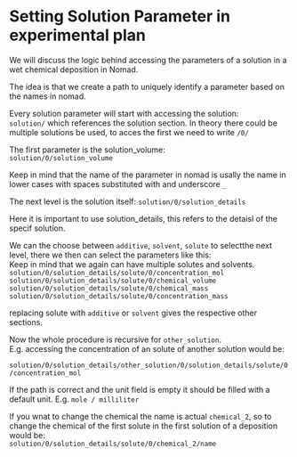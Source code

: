 # Setting Solution Parameter in experimental plan
We will discuss the logic behind accessing the parameters of a solution in a wet chemical deposition in Nomad.

The idea is that we create a path to uniquely identify a parameter based on the names in nomad.

Every solution parameter will start with accessing the solution:  
`solution/` which references the solution section. In theory there could be multiple solutions be used, to acces the first we need to write `/0/`

The first parameter is the solution_volume:  
`solution/0/solution_volume`

Keep in mind that the name of the parameter in nomad is usally the name in lower cases with spaces substituted with and underscore `_`

The next level is the solution itself:
`solution/0/solution_details`

Here it is important to use solution_details, this refers to the detaisl of the specif solution.

We can the choose between `additive`, `solvent`, `solute` to selectthe next level, there we then can select the parameters like this:  
Keep in mind that we again can have multiple solutes and solvents.  
`solution/0/solution_details/solute/0/concentration_mol`  
`solution/0/solution_details/solute/0/chemical_volume`   
`solution/0/solution_details/solute/0/chemical_mass`   
`solution/0/solution_details/solute/0/concentration_mass`  

replacing solute with `additive` or `solvent` gives the respective other sections.  

Now the whole procedure is recursive for `other_solution`.  
E.g. accessing the concentration of an solute of another solution would be:

`solution/0/solution_details/other_solution/0/solution_details/solute/0/concentration_mol`

If the path is correct and the unit field is empty it should be filled with a default unit. E.g. `mole / milliliter`


If you wnat to change the chemical the name is actual `chemical_2`, so to change the chemical of the first solute in the first solution of a deposition would be:  
`solution/0/solution_details/solute/0/chemical_2/name`  
